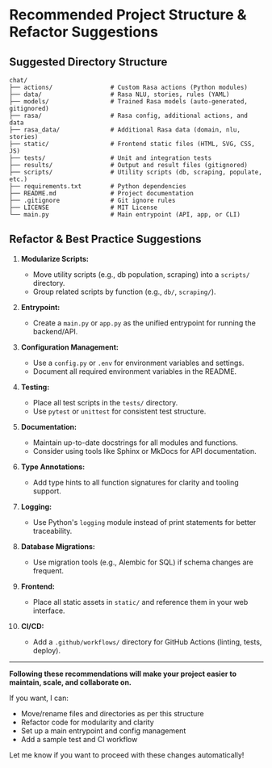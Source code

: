 # Recommended Project Structure & Refactor Suggestions

## Suggested Directory Structure

```
chat/
├── actions/                # Custom Rasa actions (Python modules)
├── data/                   # Rasa NLU, stories, rules (YAML)
├── models/                 # Trained Rasa models (auto-generated, gitignored)
├── rasa/                   # Rasa config, additional actions, and data
├── rasa_data/              # Additional Rasa data (domain, nlu, stories)
├── static/                 # Frontend static files (HTML, SVG, CSS, JS)
├── tests/                  # Unit and integration tests
├── results/                # Output and result files (gitignored)
├── scripts/                # Utility scripts (db, scraping, populate, etc.)
├── requirements.txt        # Python dependencies
├── README.md               # Project documentation
├── .gitignore              # Git ignore rules
├── LICENSE                 # MIT License
└── main.py                 # Main entrypoint (API, app, or CLI)
```

## Refactor & Best Practice Suggestions

1. **Modularize Scripts:**
   - Move utility scripts (e.g., db population, scraping) into a `scripts/` directory.
   - Group related scripts by function (e.g., `db/`, `scraping/`).

2. **Entrypoint:**
   - Create a `main.py` or `app.py` as the unified entrypoint for running the backend/API.

3. **Configuration Management:**
   - Use a `config.py` or `.env` for environment variables and settings.
   - Document all required environment variables in the README.

4. **Testing:**
   - Place all test scripts in the `tests/` directory.
   - Use `pytest` or `unittest` for consistent test structure.

5. **Documentation:**
   - Maintain up-to-date docstrings for all modules and functions.
   - Consider using tools like Sphinx or MkDocs for API documentation.

6. **Type Annotations:**
   - Add type hints to all function signatures for clarity and tooling support.

7. **Logging:**
   - Use Python's `logging` module instead of print statements for better traceability.

8. **Database Migrations:**
   - Use migration tools (e.g., Alembic for SQL) if schema changes are frequent.

9. **Frontend:**
   - Place all static assets in `static/` and reference them in your web interface.

10. **CI/CD:**
    - Add a `.github/workflows/` directory for GitHub Actions (linting, tests, deploy).

---

**Following these recommendations will make your project easier to maintain, scale, and collaborate on.**

If you want, I can:
- Move/rename files and directories as per this structure
- Refactor code for modularity and clarity
- Set up a main entrypoint and config management
- Add a sample test and CI workflow

Let me know if you want to proceed with these changes automatically! 